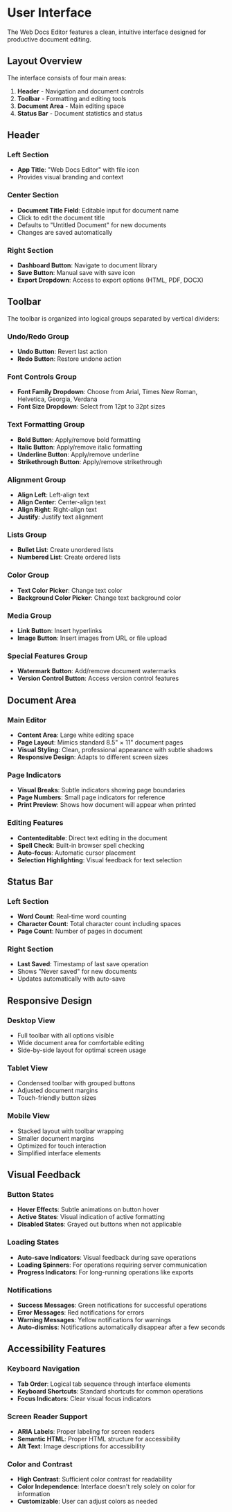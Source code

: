 # User Interface

The Web Docs Editor features a clean, intuitive interface designed for productive document editing.

## Layout Overview

The interface consists of four main areas:

1. **Header** - Navigation and document controls
2. **Toolbar** - Formatting and editing tools
3. **Document Area** - Main editing space
4. **Status Bar** - Document statistics and status

## Header

### Left Section
- **App Title**: "Web Docs Editor" with file icon
- Provides visual branding and context

### Center Section
- **Document Title Field**: Editable input for document name
- Click to edit the document title
- Defaults to "Untitled Document" for new documents
- Changes are saved automatically

### Right Section
- **Dashboard Button**: Navigate to document library
- **Save Button**: Manual save with save icon
- **Export Dropdown**: Access to export options (HTML, PDF, DOCX)

## Toolbar

The toolbar is organized into logical groups separated by vertical dividers:

### Undo/Redo Group
- **Undo Button**: Revert last action
- **Redo Button**: Restore undone action

### Font Controls Group
- **Font Family Dropdown**: Choose from Arial, Times New Roman, Helvetica, Georgia, Verdana
- **Font Size Dropdown**: Select from 12pt to 32pt sizes

### Text Formatting Group
- **Bold Button**: Apply/remove bold formatting
- **Italic Button**: Apply/remove italic formatting
- **Underline Button**: Apply/remove underline
- **Strikethrough Button**: Apply/remove strikethrough

### Alignment Group
- **Align Left**: Left-align text
- **Align Center**: Center-align text
- **Align Right**: Right-align text
- **Justify**: Justify text alignment

### Lists Group
- **Bullet List**: Create unordered lists
- **Numbered List**: Create ordered lists

### Color Group
- **Text Color Picker**: Change text color
- **Background Color Picker**: Change text background color

### Media Group
- **Link Button**: Insert hyperlinks
- **Image Button**: Insert images from URL or file upload

### Special Features Group
- **Watermark Button**: Add/remove document watermarks
- **Version Control Button**: Access version control features

## Document Area

### Main Editor
- **Content Area**: Large white editing space
- **Page Layout**: Mimics standard 8.5" × 11" document pages
- **Visual Styling**: Clean, professional appearance with subtle shadows
- **Responsive Design**: Adapts to different screen sizes

### Page Indicators
- **Visual Breaks**: Subtle indicators showing page boundaries
- **Page Numbers**: Small page indicators for reference
- **Print Preview**: Shows how document will appear when printed

### Editing Features
- **Contenteditable**: Direct text editing in the document
- **Spell Check**: Built-in browser spell checking
- **Auto-focus**: Automatic cursor placement
- **Selection Highlighting**: Visual feedback for text selection

## Status Bar

### Left Section
- **Word Count**: Real-time word counting
- **Character Count**: Total character count including spaces
- **Page Count**: Number of pages in document

### Right Section
- **Last Saved**: Timestamp of last save operation
- Shows "Never saved" for new documents
- Updates automatically with auto-save

## Responsive Design

### Desktop View
- Full toolbar with all options visible
- Wide document area for comfortable editing
- Side-by-side layout for optimal screen usage

### Tablet View
- Condensed toolbar with grouped buttons
- Adjusted document margins
- Touch-friendly button sizes

### Mobile View
- Stacked layout with toolbar wrapping
- Smaller document margins
- Optimized for touch interaction
- Simplified interface elements

## Visual Feedback

### Button States
- **Hover Effects**: Subtle animations on button hover
- **Active States**: Visual indication of active formatting
- **Disabled States**: Grayed out buttons when not applicable

### Loading States
- **Auto-save Indicators**: Visual feedback during save operations
- **Loading Spinners**: For operations requiring server communication
- **Progress Indicators**: For long-running operations like exports

### Notifications
- **Success Messages**: Green notifications for successful operations
- **Error Messages**: Red notifications for errors
- **Warning Messages**: Yellow notifications for warnings
- **Auto-dismiss**: Notifications automatically disappear after a few seconds

## Accessibility Features

### Keyboard Navigation
- **Tab Order**: Logical tab sequence through interface elements
- **Keyboard Shortcuts**: Standard shortcuts for common operations
- **Focus Indicators**: Clear visual focus indicators

### Screen Reader Support
- **ARIA Labels**: Proper labeling for screen readers
- **Semantic HTML**: Proper HTML structure for accessibility
- **Alt Text**: Image descriptions for accessibility

### Color and Contrast
- **High Contrast**: Sufficient color contrast for readability
- **Color Independence**: Interface doesn't rely solely on color for information
- **Customizable**: User can adjust colors as needed